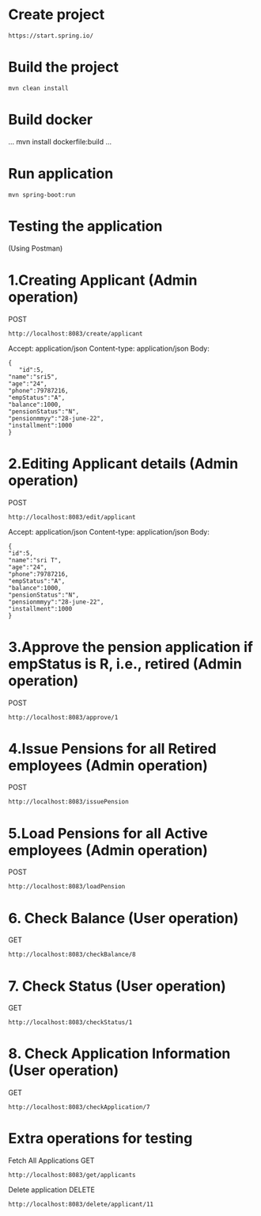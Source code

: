 # Create project

``` 
https://start.spring.io/
```

# Build the project

``` 
mvn clean install
```

# Build docker

...
mvn install dockerfile:build
...

# Run application

``` 
mvn spring-boot:run
```

# Testing the application

(Using Postman)

# 1.Creating Applicant (Admin operation)
POST 
``` 
http://localhost:8083/create/applicant
``` 
Accept: application/json
Content-type: application/json
Body:
``` 
{
   "id":5,
"name":"sri5",
"age":"24",
"phone":79787216,
"empStatus":"A",
"balance":1000,
"pensionStatus":"N",
"pensionmmyy":"28-june-22",
"installment":1000
}
``` 

# 2.Editing Applicant details (Admin operation)
POST
```
http://localhost:8083/edit/applicant
```
Accept: application/json
Content-type: application/json
Body:
``` 
{
"id":5,
"name":"sri T",
"age":"24",
"phone":79787216,
"empStatus":"A",
"balance":1000,
"pensionStatus":"N",
"pensionmmyy":"28-june-22",
"installment":1000
}
``` 
# 3.Approve the pension application if empStatus is R, i.e., retired (Admin operation)
POST
``` 
http://localhost:8083/approve/1
``` 

# 4.Issue Pensions for all Retired employees (Admin operation)
POST
``` 
http://localhost:8083/issuePension
``` 

# 5.Load Pensions for all Active employees (Admin operation)
POST
``` 
http://localhost:8083/loadPension
``` 

# 6. Check Balance (User operation)
GET 
``` 
http://localhost:8083/checkBalance/8
``` 

# 7. Check Status (User operation)
GET
``` 
http://localhost:8083/checkStatus/1
``` 

# 8. Check Application Information (User operation)

GET
``` 
http://localhost:8083/checkApplication/7
``` 

# Extra operations for testing

Fetch All Applications
GET
``` 
http://localhost:8083/get/applicants
``` 

Delete application
DELETE
``` 
http://localhost:8083/delete/applicant/11
``` 